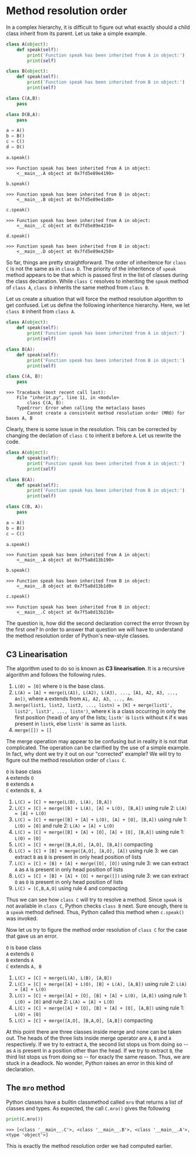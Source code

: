 # Method resolution order

In a complex hierarchy, it is difficult to figure out what exactly should a child class inherit from its parent. Let us take a simple example.

```python
class A(object):
    def speak(self):
        print('Function speak has been inherited from A in object:')
        print(self)

class B(object):
    def speak(self):
        print('Function speak has been inherited from B in object:')
        print(self)

class C(A,B):
    pass

class D(B,A):
    pass

a = A()
b = B()
c = C()
d = D()
```
```python
a.speak()
```
```
>>> Function speak has been inherited from A in object:
    <__main__.A object at 0x7fd5e89e4190>
```
```python
b.speak()
```
```
>>> Function speak has been inherited from B in object:
    <__main__.B object at 0x7fd5e89e41d0>
```
```python
c.speak()
```
```
>>> Function speak has been inherited from A in object:
    <__main__.C object at 0x7fd5e89e4210>
```
```python
d.speak()
```
```
>>> Function speak has been inherited from B in object:
    <__main__.D object at 0x7fd5e89e4250>
```
        
So far, things are pretty straightforward. The order of inheritence for `class C` is not the same as in `class D`. The priority of the inheritence of `speak` method appears to be that which is passed first in the list of classes during the class declaration. While `class C` resolves to inheriting the `speak` method of `class A`, `class D` inherits the same method from `class B`.

Let us create a situation that will force the method resolution algorithm to get confused. Let us define the following inheritence hierarchy. Here, we let `class B` inherit from `class A`.

```python
class A(object):
    def speak(self):
        print('Function speak has been inherited from A in object:')
        print(self)

class B(A):
    def speak(self):
        print('Function speak has been inherited from B in object:')
        print(self)

class C(A, B):
    pass
```
```
>>> Traceback (most recent call last):
    File "inherit.py", line 11, in <module>
        class C(A, B):
    TypeError: Error when calling the metaclass bases
        Cannot create a consistent method resolution order (MRO) for bases A, B
```

Clearly, there is some issue in the resolution. This can be corrected by changing the declation of `class C` to inherit `B` before `A`. Let us rewrite the code.

```python
class A(object):
    def speak(self):
        print('Function speak has been inherited from A in object:')
        print(self)

class B(A):
    def speak(self):
        print('Function speak has been inherited from B in object:')
        print(self)

class C(B, A):
    pass

a = A()
b = B()
c = C()
```
```python
a.speak()
```
```
>>> Function speak has been inherited from A in object:
    <__main__.A object at 0x7f5a8d13b190>
```
```python
b.speak()
```
```
>>> Function speak has been inherited from B in object:
    <__main__.B object at 0x7f5a8d13b1d0>
```
```python
c.speak()
```
```
>>> Function speak has been inherited from B in object:
    <__main__.C object at 0x7f5a8d13b210>
```

The question is, how did the second declaration correct the error thrown by the first one? In order to answer that question we will have to understand the method resolution order of Python's new-style classes.

## C3 Linearisation

The algorithm used to do so is known as **C3 linearisation**. It is a recursive algorithm and follows the following rules.

1. `L(O) = [O]` where `O` is the base class.
2. `L(A) = [A] + merge(L(A1), L(A2), L(A3), ..., [A1, A2, A3, ..., An])`, where `A` extends from `A1, A2, A3, ..., An`.
3. `merge(list1, list2, list3, ..., listn) = [K] + merge(list1', list2', list3', ..., listn')`, where `K` is a class occurring in only the first position (head) of any of the lists; `listk'` is `listk` without `K` if `K` was present in `listk`, else `listk'` is same as `listk`.
4. `merge([]) = []`

The merge operation may appear to be confusing but in reality it is not that complicated. The operation can be clarified by the use of a simple example. In fact, why dont we try it out on our "corrected" example? We will try to figure out the method resolution order of `class C`.

`O` is base class  
`A` extends `O`  
`B` extends `A`  
`C` extends `B, A`
    
1. `L(C) = [C] + merge(L(B), L(A), [B,A])`  
2. `L(C) = [C] + merge([B] + L(A), [A] + L(O), [B,A])` using rule 2: `L(A) = [A] + L(O)`  
3. `L(C) = [C] + merge([B] + [A] + L(O), [A] + [O], [B,A])` using rule 1: `L(O) = [O]` and rule 2: `L(A) = [A] + L(O)`  
4. `L(C) = [C] + merge([B] + [A] + [O], [A] + [O], [B,A])` using rule 1: `L(O) = [O]`  
5. `L(C) = [C] + merge([B,A,O], [A,O], [B,A])` compacting  
6. `L(C) = [C] + [B] + merge([A,O], [A,O], [A])` using rule 3: we can extract `B` as `B` is present in only head position of lists  
7. `L(C) = [C] + [B] + [A] + merge([O], [O])` using rule 3: we can extract `A` as `A` is present in only head position of lists  
8. `L(C) = [C] + [B] + [A] + [O] + merge([])`  using rule 3: we can extract `O` as `O` is present in only head position of lists  
9. `L(C) = [C,B,A,O]` using rule 4 and compacting  

Thus we can see how `class C` will try to resolve a method. Since `speak` is not available in `class C`, Python checks `class B` next. Sure enough, there is a `speak` method defined. Thus, Python called this method when `c.speak()` was invoked.

Now let us try to figure the method order resolution of `class C` for the case that gave us an error.

`O` is base class  
`A` extends `O`  
`B` extends `A`  
`C` extends `A, B`
    
1. `L(C) = [C] + merge(L(A), L(B), [A,B])`  
2. `L(C) = [C] + merge([A] + L(O), [B] + L(A), [A,B])` using rule 2: `L(A) = [A] + L(O)`  
3. `L(C) = [C] + merge([A] + [O], [B] + [A] + L(O), [A,B])` using rule 1: `L(O) = [O]` and rule 2: `L(A) = [A] + L(O)`  
4. `L(C) = [C] + merge([A] + [O], [B] + [A] + [O], [A,B])` using rule 1: `L(O) = [O]`  
5. `L(C) = [C] + merge([A,O], [B,A,O], [A,B])` compacting  

At this point there are three classes inside merge and none can be taken out. The heads of the three lists inside merge operator are `A`, `B` and `A` respectively. If we try to extract `A`, the second list stops us from doing so -- as `A` is present in a position other than the head. If we try to extract `B`, the third list stops us from doing so -- for exacly the same reason. Thus, we are stuck in a deadlock. No wonder, Python raises an error in this kind of declaration.

## The `mro` method

Python classes have a builtin classmethod called `mro` that returns a list of classes and types. As expected, the call `C.mro()` gives the following

```python
print(C.mro())
```
```
>>> [<class '__main__.C'>, <class '__main__.B'>, <class '__main__.A'>, <type 'object'>]
```

This is exactly the method resolution order we had computed earlier.
